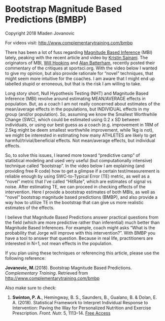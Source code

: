 # Bootstrap Magnitude Based Predictions (BMBP)
Copyright 2018 Mladen Jovanovic

For videos visit: http://www.complementarytraining.com/bmbp

There has been a lot of fuss regarding [Magnitude Based Inference][1] (MBI) lately, peaking with the recent article and video by [Kristin Sainani][2]. The originators of MBI, [Will Hopkins][3] and [Alan Batterham][4], recently posted their commentary of the critiques at sportsci.org. With the video below I wanted to give my opinion, but also provide rationale for “novel” techniques, that might seem more intuitive for the coaches. I am aware that I might end up labelled stupid or erroneous, but that is the risk I am willing to take.

Long story short, Null Hypothesis Testing (NHT) and Magnitude Based Inference (MBI) revolve around estimating MEAN/AVERAGE effects in population. But, as a coach I am not really concerned about estimates of the mean/average effects in the populations, but INDIVIDUAL effects in my group (and/or population). So, assuming we know the Smallest Worthwhile Change (SWC), which could be estimated using 0.2 x SD between individuals, or using our best guess as a coach (e.g. improvement in 1RM of 2.5kg might be deem smallest worthwhile improvement, while 1kg is not), we might be interested in estimating how many ATHLETES are likely to get harmful/trivial/beneficial effects. Not mean/average effects, but individual effects.

So, to solve this issues, I leaned more toward “predictive camp” of statistical modeling and used very useful (but computationally intensive) technique called “bootstrap”. In the video below I am explaining (and providing free R code) how to get a glimpse if a certain test/measurement is reliable enough by using SWC-to-Typical Error (TE) metric, as well as a “novel” metric that I’ve called “HitRate”, which are estimates of signal vs noise. After estimating TE, we can proceed in checking effects of the intervention. Here I provide a bootstrap estimates of both MBIs, as well as “novel” bootstrap magnitude based predictions (BMBP), and also provide a way how to utilize TE in the bootstrap that can give us more realistic estimates of the effects.

I believe that Magnitude Based Predictions answer practical questions from the field (which are more predictive rather than inferential) much better than Magnitude Based Inferences. For example, coach might asks “What is the probability that Jorge will improve with this intervention?”. With BMBP you have a tool to answer that question. Because in real life, practitioners are interested in N=1, not mean effects in the population.

If you plan using these techniques or referencing this article, please use the following reference:

**Jovanovic, M.**(2018). Bootstrap Magnitude Based Predictions. _Complementary Training_. Retrieved from http://www.complementarytraining.com/bmbp

Also make sure to check:
1.	**Swinton, P. A.**, Hemingway, B. S., Saunders, B., Gualano, B. & Dolan, E. A. (2018). Statistical Framework to Interpret Individual Response to Intervention: Paving the Way for Personalized Nutrition and Exercise Prescription. _Front. Nutr._ 5, 1113–14. [Free Access][5]

[1]:	http://sportsci.org/jour/05/ambwgh.htm
[2]:	https://twitter.com/kristinsainani
[3]:	https://twitter.com/WillTheKiwi
[4]:	https://twitter.com/Alan_Batterham
[5]:	https://www.frontiersin.org/articles/10.3389/fnut.2018.00041/full